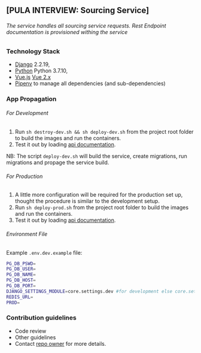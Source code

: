 ## [PULA INTERVIEW: Sourcing Service]
###### The service handles all sourcing service requests. Rest Endpoint documentation is provisioned withing the service

### Technology Stack ###
* [Django](https://docs.djangoproject.com/en/3.0/releases/2.2.19) 2.2.19, 
* [Python](https://www.python.org/downloads/release/python-3710) Python 3.7.10,
* [Vue.js](https://vuejs.org/) [Vue 2.x](https://vuejs.org/v2/guide/)
* [Pipenv](https://pipenv-fork.readthedocs.io/en/latest) to manage all dependencies (and sub-dependencies)


### App Propagation ###

###### For Development ######
1. Run `sh destroy-dev.sh && sh deploy-dev.sh` from the project root folder to build the images and run the containers.
2. Test it out by loading [api documentation](http://domain_url:4000/swagger/).

NB: The script `deploy-dev.sh` will build the service, create migrations, run migrations and propage the service build.

###### For Production ######
1. A little more configuration will be required for the production set up, thought the procedure is similar to the development setup.
2. Run `sh deploy-prod.sh` from the project root folder to build the images and run the containers.
3. Test it out by loading [api documentation](http://domain_url:4000/swagger/).

###### Environment File ######
Example `.env.dev.example` file:

```bash
PG_DB_PSWD=
PG_DB_USER=
PG_DB_NAME=
PG_DB_HOST=
PG_DB_PORT=
DJANGO_SETTINGS_MODULE=core.settings.dev #for development else core.settings.prod
REDIS_URL=
PROD=
```

### Contribution guidelines ###

* Code review
* Other guidelines
* Contact [repo owner](mailto:eleazar.yewa.harold@gmail.com) for more details.
